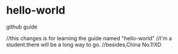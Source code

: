 # hello-world
github guide

//this changes is for learning the guide named "hello-world"
//I'm a student.there will be a long way to go.
//besides,China No.1!XD
